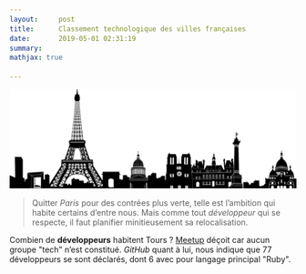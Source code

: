 ```yaml
---
layout:     post
title:      Classement technologique des villes françaises
date:       2019-05-01 02:31:19
summary:   
mathjax: true

---
```

![mark](/images/paris.png)
>Quitter *Paris* pour des contrées plus verte, telle est l’ambition qui habite certains d’entre nous. Mais comme tout *développeur* qui se respecte, il faut planifier minitieusement sa relocalisation. 

Combien de **développeurs** habitent Tours ? [Meetup](https://www.meetup.com/fr-FR/) déçoit car aucun groupe "tech" n’est constitué. *GitHub* quant à lui, nous indique que 77 développeurs se sont déclarés, dont 6 avec pour langage principal "Ruby".
